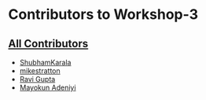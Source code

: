 # Contributors to Workshop-3

## [All Contributors](https://github.com/ShubhamKarala/Workshop-3/graphs/contributors)

- [ShubhamKarala](https://github.com/ShubhamKarala)  
- [mikestratton](https://github.com/mikestratton)
- [Ravi Gupta](https://github.com/guptaravi540)
- [Mayokun Adeniyi](https://github.com/mayokunthefirst)
